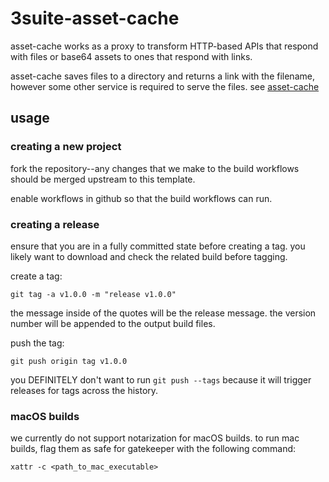 # 3suite-asset-cache

asset-cache works as a proxy to transform HTTP-based APIs that respond with files or base64 assets to ones that respond with links.

asset-cache saves files to a directory and returns a link with the filename, however some other service is required to serve the files. see [asset-cache](https://github.com/3sig/3suite-http-server)

## usage

### creating a new project

fork the repository--any changes that we make to the build workflows should be merged upstream to this template.

enable workflows in github so that the build workflows can run.

### creating a release

ensure that you are in a fully committed state before creating a tag.
you likely want to download and check the related build before tagging.

create a tag:

`git tag -a v1.0.0 -m "release v1.0.0"`

the message inside of the quotes will be the release message.
the version number will be appended to the output build files.

push the tag:

`git push origin tag v1.0.0`

you DEFINITELY don't want to run `git push --tags` because it will trigger releases for tags across the history.

### macOS builds

we currently do not support notarization for macOS builds.
to run mac builds, flag them as safe for gatekeeper with the following command:

`xattr -c <path_to_mac_executable>`
